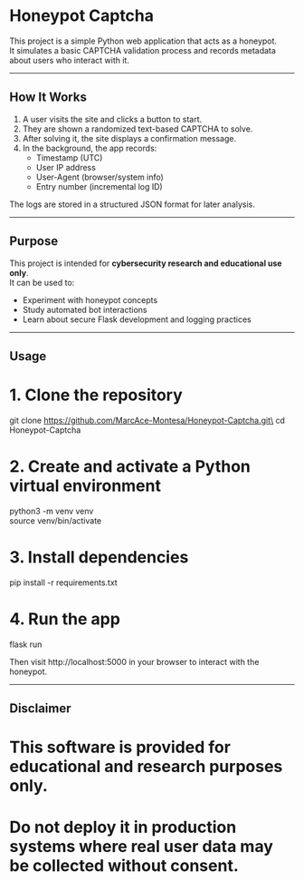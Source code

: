 # Honeypot Captcha

This project is a simple Python web application that acts as a honeypot.  
It simulates a basic CAPTCHA validation process and records metadata about users who interact with it.

---

## How It Works
1. A user visits the site and clicks a button to start.
2. They are shown a randomized text-based CAPTCHA to solve.
3. After solving it, the site displays a confirmation message.
4. In the background, the app records:
   - Timestamp (UTC)
   - User IP address
   - User-Agent (browser/system info)
   - Entry number (incremental log ID)

The logs are stored in a structured JSON format for later analysis.

---

## Purpose
This project is intended for **cybersecurity research and educational use only**.  
It can be used to:
- Experiment with honeypot concepts  
- Study automated bot interactions  
- Learn about secure Flask development and logging practices  

---

## Usage

# 1. Clone the repository
git clone https://github.com/MarcAce-Montesa/Honeypot-Captcha.git\
cd Honeypot-Captcha

# 2. Create and activate a Python virtual environment
python3 -m venv venv\
source venv/bin/activate

# 3. Install dependencies
pip install -r requirements.txt

# 4. Run the app
flask run

Then visit http://localhost:5000 in your browser to interact with the honeypot.

---

## Disclaimer

# This software is provided for educational and research purposes only.
# Do not deploy it in production systems where real user data may be collected without consent.
